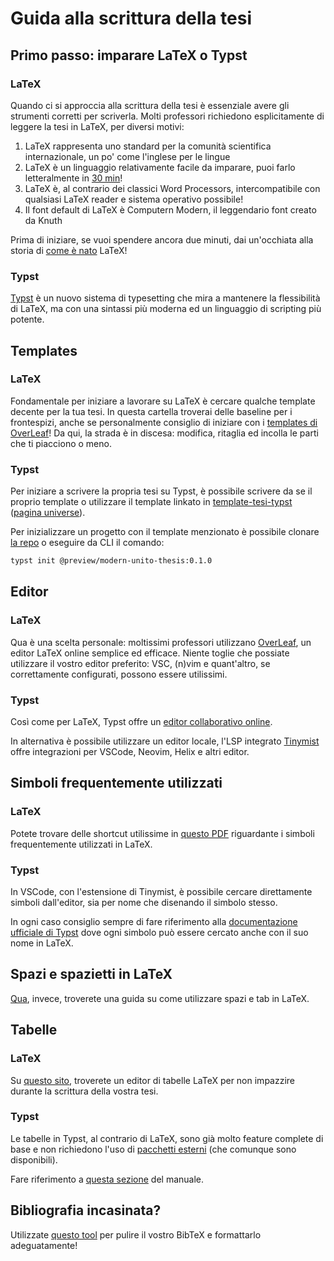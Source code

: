 # Guida alla scrittura della tesi

## Primo passo: imparare LaTeX o Typst

### LaTeX

Quando ci si approccia alla scrittura della tesi è essenziale avere gli strumenti corretti per scriverla.
Molti professori richiedono esplicitamente di leggere la tesi in LaTeX, per diversi motivi:

1. LaTeX rappresenta uno standard per la comunità scientifica internazionale, un po' come l'inglese per le lingue
2. LaTeX è un linguaggio relativamente facile da imparare, puoi farlo letteralmente in [30 min](https://www.overleaf.com/learn/latex/Learn_LaTeX_in_30_minutes)!
3. LaTeX è, al contrario dei classici Word Processors, intercompatibile con qualsiasi LaTeX reader e sistema operativo possibile!
4. Il font default di LaTeX è Computern Modern, il leggendario font creato da Knuth

Prima di iniziare, se vuoi spendere ancora due minuti, dai un'occhiata alla storia di [come è nato](https://en.wikipedia.org/wiki/LaTeX#History) LaTeX!

### Typst

[Typst](https://github.com/typst/typst) è un nuovo sistema di typesetting che mira a mantenere la flessibilità di LaTeX, ma con una sintassi più moderna ed un linguaggio di scripting più potente.

## Templates

### LaTeX

Fondamentale per iniziare a lavorare su LaTeX è cercare qualche template decente per la tua tesi. In questa cartella troverai delle baseline per i frontespizi,
anche se personalmente consiglio di iniziare con i [templates di OverLeaf](https://www.overleaf.com/latex/templates/)!
Da qui, la strada è in discesa: modifica, ritaglia ed incolla le parti che ti piacciono o meno.

### Typst

Per iniziare a scrivere la propria tesi su Typst, è possibile scrivere da se il proprio template o utilizzare il template linkato in [template-tesi-typst](https://github.com/eduardz1/UniTO-typst-template) ([pagina universe](https://typst.app/universe/package/modern-unito-thesis)).

Per inizializzare un progetto con il template menzionato è possibile clonare [la repo](https://github.com/eduardz1/unito-typst-template) o eseguire da CLI il comando:

```bash
typst init @preview/modern-unito-thesis:0.1.0
```

## Editor

### LaTeX

Qua è una scelta personale: moltissimi professori utilizzano [OverLeaf](https://www.overleaf.com/project), un editor LaTeX online semplice ed efficace.
Niente toglie che possiate utilizzare il vostro editor preferito: VSC, (n)vim e quant'altro, se correttamente configurati, possono essere utilissimi.

### Typst

Così come per LaTeX, Typst offre un [editor collaborativo online](https://typst.app/).

In alternativa è possibile utilizzare un editor locale, l'LSP integrato [Tinymist](https://github.com/Myriad-Dreamin/tinymist) offre integrazioni per VSCode, Neovim, Helix e altri editor.

## Simboli frequentemente utilizzati

### LaTeX

Potete trovare delle shortcut utilissime in [questo PDF](https://www.evilscript.eu/files/symbols.pdf) riguardante i simboli frequentemente utilizzati in LaTeX.

### Typst

In VSCode, con l'estensione di Tinymist, è possibile cercare direttamente simboli dall'editor, sia per nome che disenando il simbolo stesso.

In ogni caso consiglio sempre di fare riferimento alla [documentazione ufficiale di Typst](https://typst.app/docs) dove ogni simbolo può essere cercato anche con il suo nome in LaTeX.

## Spazi e spazietti in LaTeX

[Qua](https://www.sascha-frank.com/spacing.html), invece, troverete una guida su come utilizzare spazi e tab in LaTeX.

## Tabelle

### LaTeX

Su [questo sito](https://www.tablesgenerator.com/latex_tables), troverete un editor di tabelle LaTeX per non impazzire durante la scrittura della vostra tesi.

### Typst

Le tabelle in Typst, al contrario di LaTeX, sono già molto feature complete di base e non richiedono l'uso di [pacchetti esterni](https://typst.app/universe) (che comunque sono disponibili).

Fare riferimento a [questa sezione](https://typst.app/docs/guides/table-guide/) del manuale.

## Bibliografia incasinata?

Utilizzate [questo tool](https://flamingtempura.github.io/bibtex-tidy/) per pulire il vostro BibTeX e formattarlo adeguatamente!
